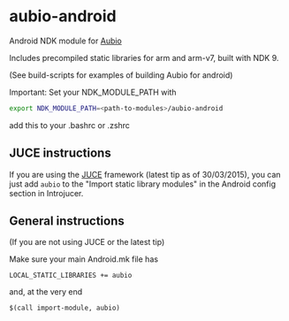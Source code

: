 # aubio-android
Android NDK module for [Aubio](http://aubio.org)

Includes precompiled static libraries for arm and arm-v7, built with NDK 9. 

(See build-scripts for examples of building Aubio for android)

Important: Set your NDK_MODULE_PATH with 
```bash
export NDK_MODULE_PATH=<path-to-modules>/aubio-android
```
add this to your .bashrc or .zshrc

## JUCE instructions 

If you are using the [JUCE](www.juce.com) framework (latest tip as of 30/03/2015), you can just add ```aubio``` to the "Import static library modules" in the Android config section in Introjucer. 

## General instructions 
(If you are not using JUCE or the latest tip)

Make sure your main Android.mk file has 

```make
LOCAL_STATIC_LIBRARIES += aubio
```
and, at the very end
```make
$(call import-module, aubio)
```
